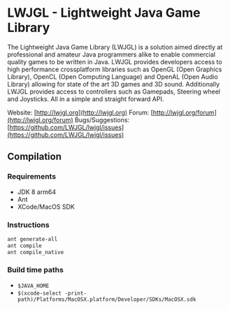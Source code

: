 # LWJGL - Lightweight Java Game Library

The Lightweight Java Game Library (LWJGL) is a solution aimed directly at professional and amateur Java programmers alike to enable commercial quality games to be written in Java.
LWJGL provides developers access to high performance crossplatform libraries such as OpenGL (Open Graphics Library), OpenCL (Open Computing Language) and OpenAL (Open Audio Library) allowing for state of the art 3D games and 3D sound.
Additionally LWJGL provides access to controllers such as Gamepads, Steering wheel and Joysticks.
All in a simple and straight forward API.

Website: [http://lwjgl.org](http://lwjgl.org)
Forum: [http://lwjgl.org/forum](http://lwjgl.org/forum)
Bugs/Suggestions: [https://github.com/LWJGL/lwjgl/issues](https://github.com/LWJGL/lwjgl/issues)

## Compilation

### Requirements

- JDK 8 arm64
- Ant
- XCode/MacOS SDK

### Instructions

```sh
ant generate-all
ant compile
ant compile_native
```

### Build time paths

- `$JAVA_HOME`
- `$(xcode-select -print-path)/Platforms/MacOSX.platform/Developer/SDKs/MacOSX.sdk`
